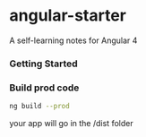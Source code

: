 # angular-starter
A self-learning notes for Angular 4

### Getting Started


### Build prod code

```sh
ng build --prod
```

your app will go in the /dist folder